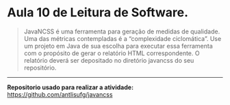 # Aula 10 de Leitura de Software.

>JavaNCSS é uma ferramenta para geração de medidas de qualidade. Uma das métricas contempladas é a “complexidade ciclomática”. Use um projeto em Java de sua escolha para executar essa ferramenta com o propósito de gerar o relatório HTML correspondente. O relatório deverá ser depositado no diretório javancss do seu repositório. 

---

**Repositorio usado para realizar a atividade:** https://github.com/antlisufg/javancss

